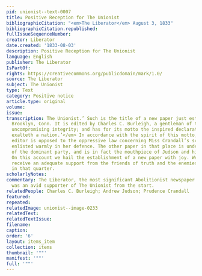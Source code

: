 ```yaml
---
pid: unionist--text-0007
title: Positive Reception for The Unionist
bibliographicCitation: "<em>The Liberator</em> August 3, 1833"
bibliographicCitation.republished: 
fullIssueSequenceNumber: 
creator: Liberator
date.created: '1833-08-03'
description: Positive Reception for The Unionist
language: English
publisher: The Liberator
IsPartOf: 
rights: https://creativecommons.org/publicdomain/mark/1.0/
source: The Liberator
subject: The Unionist
type: Text
category: Positive notice
article.type: original
volume: 
issue: 
transcription: The Unionist.’ Such is the title of a new paper just established in
  Brooklyn, Conn. It is edited by Charles C. Burleigh, a gentleman of talents and
  uncompromising integrity; and has for its motto the inspired declaration, <em>‘Righteousness
  exalteth a nation.’</em> In accordance with the spirit of this motto, we find the
  editor is opposed to the oppressive law concerning Miss Crandall’s school, and has
  enlisted warmly in her defence. The other paper in that place is under the control
  of the dominant party, and is in fact the mouthpiece of Judson and his associate.
  On this account we hail the establishment of a new paper with joy. We trust it will
  receive an adequate support from the friends of truth and the enemies of oppression
  in that quarter.
scholarlyNotes: 
commentary: The Liberator, the most significant Abolitionist newspaper of the time,
  was an avid supporter of The Unionist from the start.
relatedPeople: Charles C. Burleigh; Andrew Judson; Prudence Crandall
featured: 
repeated: 
relatedImage: unionist--image-0233
relatedText: 
relatedTextIssue: 
filename: 
caption: 
order: '6'
layout: items_item
collection: items
thumbnail: '""'
manifest: '""'
full: '""'
---
```

